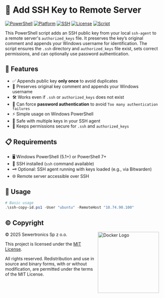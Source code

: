 # 🔑 Add SSH Key to Remote Server

[![PowerShell](https://img.shields.io/badge/language-PowerShell-blue?logo=powershell)](https://docs.microsoft.com/powershell/)
[![Platform](https://img.shields.io/badge/platform-Windows-lightgrey?logo=windows)](https://www.microsoft.com/windows/)
[![SSH](https://img.shields.io/badge/SSH-Enabled-green?logo=ssh)](https://www.openssh.com/)
[![License](https://img.shields.io/badge/license-MIT-green)](LICENSE)
[![Script](https://img.shields.io/badge/type-script-yellow)](add-sshkey.ps1)

This PowerShell script adds an SSH public key from your local `ssh-agent` to a remote server's `authorized_keys` file. It preserves the key’s original comment and appends your Windows username for identification. The script ensures the `.ssh` directory and `authorized_keys` file exist, sets correct permissions, and can optionally use password authentication.

## 🌟 Features

- ✅ Appends public key **only once** to avoid duplicates
- 📝 Preserves original key comment and appends your Windows username
- 🛠 Works even if `.ssh` or `authorized_keys` does not exist
- 🔐 Can force **password authentication** to avoid `Too many authentication failures`
- ⚡ Simple usage on Windows PowerShell
- 🧩 Safe with multiple keys in your SSH agent
- 📌 Keeps permissions secure for `.ssh` and `authorized_keys`

## 📋 Requirements

- 🖥 Windows PowerShell (5.1+) or PowerShell 7+
- 🔧 SSH installed (`ssh` command available)
- 🗝 Optional: SSH agent running with keys loaded (e.g., via Bitwarden)
- 🌐 Remote server accessible over SSH

## 🚀 Usage

```powershell
# Basic usage
.\ssh-copy-id.ps1 -User "ubuntu" -RemoteHost "10.74.90.100"
```

## ©️ Copyright

<img src="https://sewertronics.com/wp-content/uploads/2024/06/sewertronics-logo-CMYK-black.png.webp" alt="Docker Logo" width="200" align="right">
© 2025 Sewertronics Sp z o.o.

This project is licensed under the [MIT License](LICENSE).

All rights reserved. Redistribution and use in source and binary forms, with or without modification, are permitted under the terms of the MIT License.
